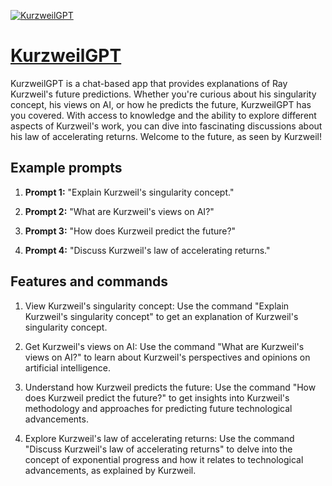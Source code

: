 [![KurzweilGPT](https://files.oaiusercontent.com/file-eneFjEBMnHBbhSXAlqKy0KBQ?se=2123-10-14T21%3A42%3A13Z&sp=r&sv=2021-08-06&sr=b&rscc=max-age%3D31536000%2C%20immutable&rscd=attachment%3B%20filename%3D71e7f4b7-0329-4178-9dd9-ad7daf3e92bb.png&sig=CM%2B6xFQr0P1RnZD0Zj2pModAh1SV7Q0Ns/p4I6WU3EM%3D)](https://chat.openai.com/g/g-y4ZV2jiuW-kurzweilgpt)

# [KurzweilGPT](https://chat.openai.com/g/g-y4ZV2jiuW-kurzweilgpt)

KurzweilGPT is a chat-based app that provides explanations of Ray Kurzweil's future predictions. Whether you're curious about his singularity concept, his views on AI, or how he predicts the future, KurzweilGPT has you covered. With access to knowledge and the ability to explore different aspects of Kurzweil's work, you can dive into fascinating discussions about his law of accelerating returns. Welcome to the future, as seen by Kurzweil!

## Example prompts

1. **Prompt 1:** "Explain Kurzweil's singularity concept."

2. **Prompt 2:** "What are Kurzweil's views on AI?"

3. **Prompt 3:** "How does Kurzweil predict the future?"

4. **Prompt 4:** "Discuss Kurzweil's law of accelerating returns."

## Features and commands

1. View Kurzweil's singularity concept: Use the command "Explain Kurzweil's singularity concept" to get an explanation of Kurzweil's singularity concept.

2. Get Kurzweil's views on AI: Use the command "What are Kurzweil's views on AI?" to learn about Kurzweil's perspectives and opinions on artificial intelligence.

3. Understand how Kurzweil predicts the future: Use the command "How does Kurzweil predict the future?" to get insights into Kurzweil's methodology and approaches for predicting future technological advancements.

4. Explore Kurzweil's law of accelerating returns: Use the command "Discuss Kurzweil's law of accelerating returns" to delve into the concept of exponential progress and how it relates to technological advancements, as explained by Kurzweil.